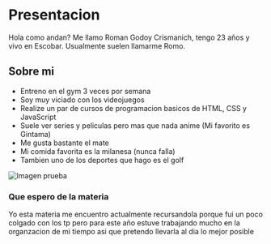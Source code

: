 # Presentacion

Hola como andan? Me llamo Roman Godoy Crismanich, tengo 23 años y vivo en Escobar. Usualmente suelen llamarme Romo.

## Sobre mi
- Entreno en el gym 3 veces por semana
- Soy muy viciado con los videojuegos
- Realize un par de cursos de programacion basicos de HTML, CSS y JavaScript
- Suele ver series y peliculas pero mas que nada anime (Mi favorito es Gintama)
- Me gusta bastante el mate
- Mi comida favorita es la milanesa (nunca falla)
- Tambien uno de los deportes que hago es el golf
  
![Imagen prueba](https://i.pinimg.com/originals/67/f4/d4/67f4d408608f115d75859025af640655.jpg)

### Que espero de la materia

Yo esta materia me encuentro actualmente recursandola porque fui un poco colgado con los tp pero para este año estuve trabajando mucho en la organzacion de mi tiempo asi que pretendo llevarla al dia lo mejor posible
